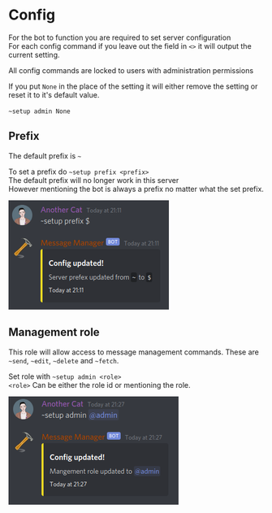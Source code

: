# Config

For the bot to function you are required to set server configuration  
For each config command if you leave out the field in `<>` it will output the current setting.

All config commands are locked to users with administration permissions

If you put `None` in the place of the setting it will either remove the setting or reset it to it's default value.

`~setup admin None`

## Prefix

The default prefix is `~`

To set a prefix do `~setup prefix <prefix>`  
The default prefix will no longer work in this server  
However mentioning the bot is always a prefix no matter what the set prefix.

![Example of setting the prefix](../../.gitbook/assets/prefix.png)

## Management role

This role will allow access to message management commands. These are `~send`, `~edit`, `~delete` and `~fetch`.

Set role with `~setup admin <role>`  
`<role>` Can be either the role id or mentioning the role.

![Example of setting the admin role](../../.gitbook/assets/admin.png)
